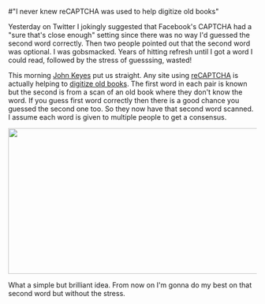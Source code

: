 #"I never knew reCAPTCHA was used to help digitize old books"

Yesterday on Twitter I jokingly suggested that Facebook's CAPTCHA had a "sure that's close enough" setting since there was no way I'd guessed the second word correctly. Then two people pointed out that the second word was optional. I was gobsmacked. Years of hitting refresh until I got a word I could read, followed by the stress of guesssing, wasted!

This morning <a href="http://twitter.com/jkeyes">John Keyes</a> put us straight. Any site using <a href="http://www.google.com/recaptcha">reCAPTCHA</a> is actually helping to <a href="http://www.google.com/recaptcha/learnmore">digitize old books</a>. The first word in each pair is known but the second is from a scan of an old book where they don't know the word. If you guess first word correctly then there is a good chance you guessed the second one too. So they now have that second word scanned. I assume each word is given to multiple people to get a consensus.

<a href="http://conoroneill.net/wp-content/uploads/2012/03/recaptcha.png"><img src="http://conoroneill.net/wp-content/uploads/2012/03/recaptcha.png" alt="" title="recaptcha" width="576" height="296" class="alignnone size-full wp-image-605" /></a>

What a simple but brilliant idea. From now on I'm gonna do my best on that second word but without the stress.
 
